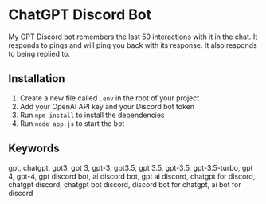 # ChatGPT Discord Bot

My GPT Discord bot remembers the last 50 interactions with it in the chat. It responds to pings and will ping you back with its response. It also responds to being replied to.

## Installation
1. Create a new file called `.env` in the root of your project
2. Add your OpenAI API key and your Discord bot token
3. Run `npm install` to install the dependencies
4. Run `node app.js` to start the bot

## Keywords
gpt, chatgpt, gpt3, gpt 3, gpt-3, gpt3.5, gpt 3.5, gpt-3.5, gpt-3.5-turbo, gpt 4, gpt-4, gpt discord bot, ai discord bot, gpt ai discord, chatgpt for discord, chatgpt discord, chatgpt bot discord, discord bot for chatgpt, ai bot for discord
